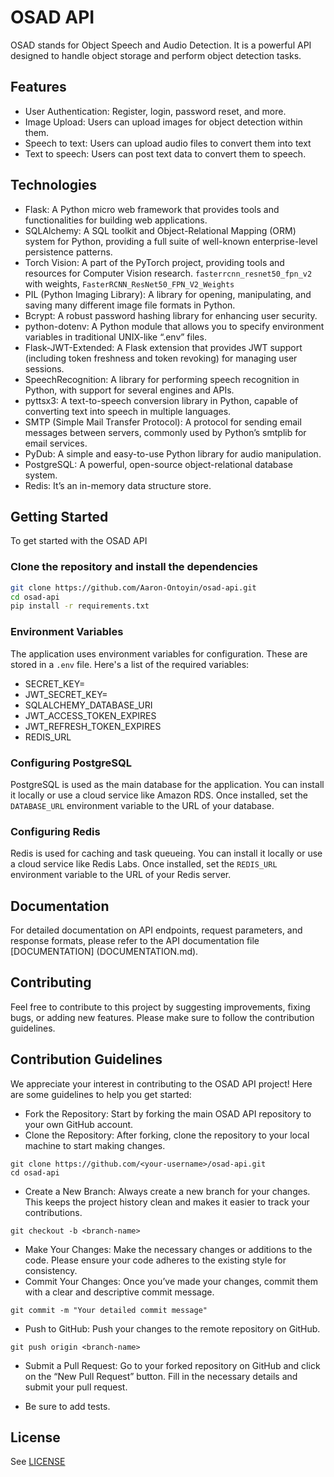 # OSAD API

OSAD stands for Object Speech and Audio Detection. It is a powerful API designed to handle object storage and perform object detection tasks. 


## Features

- User Authentication: Register, login, password reset, and more.
- Image Upload: Users can upload images for object detection within them.
- Speech to text: Users can upload audio files to convert them into text
- Text to speech: Users can post text data to convert them to speech.


## Technologies

- Flask: A Python micro web framework that provides tools and functionalities for building web applications.
- SQLAlchemy: A SQL toolkit and Object-Relational Mapping (ORM) system for Python, providing a full suite of well-known enterprise-level persistence patterns.
- Torch Vision: A part of the PyTorch project, providing tools and resources for Computer Vision research. `fasterrcnn_resnet50_fpn_v2` with weights, `FasterRCNN_ResNet50_FPN_V2_Weights`
- PIL (Python Imaging Library): A library for opening, manipulating, and saving many different image file formats in Python.
- Bcrypt: A robust password hashing library for enhancing user security.
- python-dotenv: A Python module that allows you to specify environment variables in traditional UNIX-like “.env” files.
- Flask-JWT-Extended: A Flask extension that provides JWT support (including token freshness and token revoking) for managing user sessions.
- SpeechRecognition: A library for performing speech recognition in Python, with support for several engines and APIs.
- pyttsx3: A text-to-speech conversion library in Python, capable of converting text into speech in multiple languages.
- SMTP (Simple Mail Transfer Protocol): A protocol for sending email messages between servers, commonly used by Python’s smtplib for email services.
- PyDub: A simple and easy-to-use Python library for audio manipulation.
- PostgreSQL: A powerful, open-source object-relational database system.
- Redis: It’s an in-memory data structure store.


## Getting Started

To get started with the OSAD API
### Clone the repository and install the dependencies

```bash
git clone https://github.com/Aaron-Ontoyin/osad-api.git
cd osad-api
pip install -r requirements.txt
```

### Environment Variables

The application uses environment variables for configuration. These are stored in a `.env` file. Here's a list of the required variables:

- SECRET_KEY=
- JWT_SECRET_KEY=
- SQLALCHEMY_DATABASE_URI
- JWT_ACCESS_TOKEN_EXPIRES
- JWT_REFRESH_TOKEN_EXPIRES
- REDIS_URL

### Configuring PostgreSQL

PostgreSQL is used as the main database for the application. You can install it locally or use a cloud service like Amazon RDS. Once installed, set the `DATABASE_URL` environment variable to the URL of your database.

### Configuring Redis

Redis is used for caching and task queueing. You can install it locally or use a cloud service like Redis Labs. Once installed, set the `REDIS_URL` environment variable to the URL of your Redis server.


## Documentation

For detailed documentation on API endpoints, request parameters, and response formats, please refer to the API documentation file [DOCUMENTATION] (DOCUMENTATION.md).

## Contributing

Feel free to contribute to this project by suggesting improvements, fixing bugs, or adding new features. Please make sure to follow the contribution guidelines.

## Contribution Guidelines

We appreciate your interest in contributing to the OSAD API project! Here are some guidelines to help you get started:

- Fork the Repository: Start by forking the main OSAD API repository to your own GitHub account.
- Clone the Repository: After forking, clone the repository to your local machine to start making changes.
```
git clone https://github.com/<your-username>/osad-api.git
cd osad-api
```
- Create a New Branch: Always create a new branch for your changes. This keeps the project history clean and makes it easier to track your contributions.
```
git checkout -b <branch-name>
```
- Make Your Changes: Make the necessary changes or additions to the code. Please ensure your code adheres to the existing style for consistency.
- Commit Your Changes: Once you’ve made your changes, commit them with a clear and descriptive commit message.
```
git commit -m "Your detailed commit message"
```
- Push to GitHub: Push your changes to the remote repository on GitHub.
```
git push origin <branch-name>
```
- Submit a Pull Request: Go to your forked repository on GitHub and click on the “New Pull Request” button. Fill in the necessary details and submit your pull request.

- Be sure to add tests.


## License
See [LICENSE](LICENSE)
